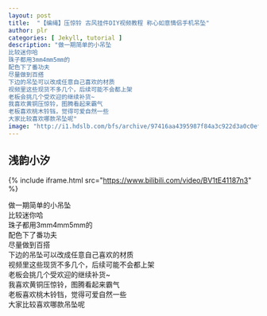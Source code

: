 ```yaml
---
layout: post
title:  "【编绳】压惊铃 古风挂件DIY视频教程 称心如意情侣手机吊坠"
author: plr
categories: [ Jekyll, tutorial ]
description: "做一期简单的小吊坠
比较迷你哈
珠子都用3mm4mm5mm的
配色下了番功夫
尽量做到百搭
下边的吊坠可以改成任意自己喜欢的材质
视频里这些现货不多几个，后续可能不会都上架
老板会挑几个受欢迎的继续补货~
我喜欢黄铜压惊铃，图腾看起来霸气
老板喜欢桃木铃铛，觉得可爱自然一些
大家比较喜欢哪款吊坠呢"
image: "http://i1.hdslb.com/bfs/archive/97416aa4395987f84a3c922d3a0c0efc723a6e65.jpg"
---
```

## 浅韵小汐

{% include iframe.html src="https://www.bilibili.com/video/BV1tE41187n3" %}

做一期简单的小吊坠<br>比较迷你哈<br>珠子都用3mm4mm5mm的<br>配色下了番功夫<br>尽量做到百搭<br>下边的吊坠可以改成任意自己喜欢的材质<br>视频里这些现货不多几个，后续可能不会都上架<br>老板会挑几个受欢迎的继续补货~<br>我喜欢黄铜压惊铃，图腾看起来霸气<br>老板喜欢桃木铃铛，觉得可爱自然一些<br>大家比较喜欢哪款吊坠呢

